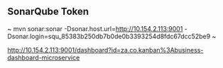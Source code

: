## SonarQube Token
~
 mvn sonar:sonar -Dsonar.host.url=http://10.154.2.113:9001 -Dsonar.login=squ_85383b250db7b0de0b3393254d8fdc67dcc52be9
~

http://10.154.2.113:9001/dashboard?id=za.co.kanban%3Abusiness-dashboard-microservice